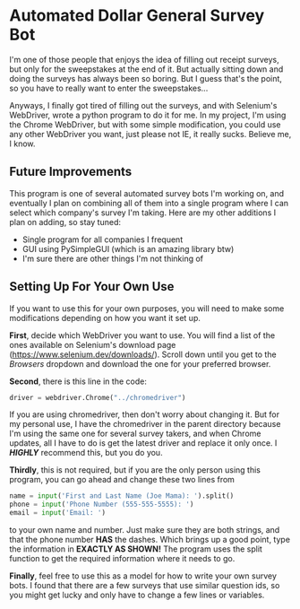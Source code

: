 # Automated Dollar General Survey Bot

I'm one of those people that enjoys the idea of filling out receipt surveys, but only for the sweepstakes at the end of it. But actually sitting down and 
doing the surveys has always been so boring. But I guess that's the point, so you have to really want to enter the sweepstakes...

Anyways, I finally got tired of filling out the surveys, and with Selenium's WebDriver, wrote a python program to do it for me. In my project, I'm using 
the Chrome WebDriver, but with some simple modification, you could use any other WebDriver you want, just please not IE, it really sucks. Believe me, I know.

## Future Improvements
This program is one of several automated survey bots I'm working on, and eventually I plan on combining all of them into a single program where I 
can select which company's survey I'm taking. Here are my other additions I plan on adding, so stay tuned:
* Single program for all companies I frequent
* GUI using PySimpleGUI (which is an amazing library btw)
* I'm sure there are other things I'm not thinking of

## Setting Up For Your Own Use
If you want to use this for your own purposes, you will need to make some modifications depending on how you want it set up.

**First**, decide which WebDriver you want to use. You will find a list of the ones available on Selenium's download page (https://www.selenium.dev/downloads/). 
Scroll down until you get to the *Browsers* dropdown and download the one for your preferred browser.

**Second**, there is this line in the code:
``` python
driver = webdriver.Chrome("../chromedriver")
```
If you are using chromedriver, then don't worry about changing it. But for my personal use, I have the chromedriver in the parent directory because I'm using the 
same one for several survey takers, and when Chrome updates, all I have to do is get the latest driver and replace it only once. I ***HIGHLY*** recommend this, 
but you do you.

**Thirdly**, this is not required, but if you are the only person using this program, you can go ahead and change these two lines from
``` python
name = input('First and Last Name (Joe Mama): ').split()
phone = input('Phone Number (555-555-5555): ')
email = input('Email: ')
```
to your own name and number. Just make sure they are both strings, and that the phone number **HAS** the dashes. Which brings up a good point, type the information in **EXACTLY AS SHOWN!** The program uses the split function to get the required information where it needs to go.

**Finally**, feel free to use this as a model for how to write your own survey bots. I found that there are a few surveys that use similar question ids, so you 
might get lucky and only have to change a few lines or variables.
